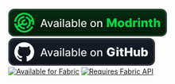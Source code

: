 [![Available on Modrinth](https://raw.githubusercontent.com/intergrav/devins-badges/68af3da1d56294934ece854c43dac9ab1b0eb3e9/assets/compact/available/modrinth_vector.svg)](https://modrinth.com/mod/ancient-roses) [![Available on GitHub](https://raw.githubusercontent.com/intergrav/devins-badges/68af3da1d56294934ece854c43dac9ab1b0eb3e9/assets/compact/available/github_vector.svg)](https://github.com/seaneoo/ancient-roses/releases)
<br/>
[![Available for Fabric](https://raw.githubusercontent.com/intergrav/devins-badges/68af3da1d56294934ece854c43dac9ab1b0eb3e9/assets/compact/supported/fabric_vector.svg)](https://fabricmc.net/use/installer/) [![Requires Fabric API](https://raw.githubusercontent.com/intergrav/devins-badges/68af3da1d56294934ece854c43dac9ab1b0eb3e9/assets/compact/requires/fabric-api_vector.svg)](https://modrinth.com/mod/fabric-api)
